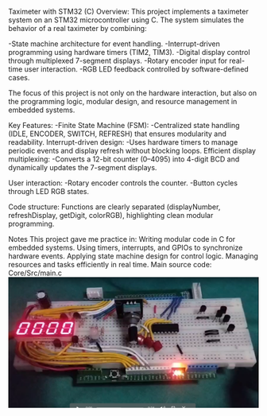 Taximeter with STM32 (C)
Overview:
This project implements a taximeter system on an STM32 microcontroller using C.
The system simulates the behavior of a real taximeter by combining:

-State machine architecture for event handling.
-Interrupt-driven programming using hardware timers (TIM2, TIM3).
-Digital display control through multiplexed 7-segment displays.
-Rotary encoder input for real-time user interaction.
-RGB LED feedback controlled by software-defined cases.

The focus of this project is not only on the hardware interaction, but also on the programming logic, modular design, and resource management in embedded systems.

Key Features:
-Finite State Machine (FSM):
-Centralized state handling (IDLE, ENCODER, SWITCH, REFRESH) that ensures modularity and readability.
Interrupt-driven design:
-Uses hardware timers to manage periodic events and display refresh without blocking loops.
Efficient display multiplexing:
-Converts a 12-bit counter (0–4095) into 4-digit BCD and dynamically updates the 7-segment displays.

User interaction:
-Rotary encoder controls the counter.
-Button cycles through LED RGB states.

Code structure:
Functions are clearly separated (displayNumber, refreshDisplay, getDigit, colorRGB), highlighting clean modular programming.

Notes
This project gave me practice in:
Writing modular code in C for embedded systems.
Using timers, interrupts, and GPIOs to synchronize hardware events.
Applying state machine design for control logic.
Managing resources and tasks efficiently in real time.
Main source code: Core/Src/main.c
![Demo del taxímetro](TaximeterElectronics.png)




